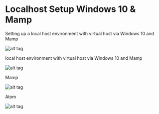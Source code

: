 # Localhost Setup Windows 10 & Mamp

Setting up a local host environment with virtual host via Windows 10 and Mamp

![alt tag](https://s24.postimg.org/uv08c6qw5/hosts.png)

local host environment with virtual host via Windows 10 and Mamp

![alt tag](https://s24.postimg.org/uv08c6qw5/hosts.png)

Mamp
 
![alt tag](https://s27.postimg.org/okg8se05f/mamp.png)

Atom

![alt tag](https://s30.postimg.org/3lh0b6cq9/atom.png)

